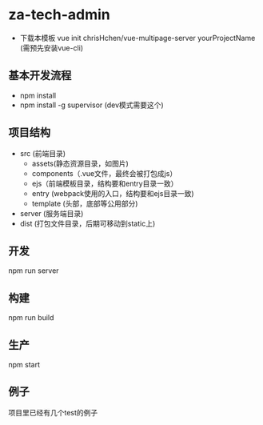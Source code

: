 # za-tech-admin

- 下载本模板 vue init chrisHchen/vue-multipage-server yourProjectName (需预先安装vue-cli)

## 基本开发流程

- npm install
- npm install -g supervisor (dev模式需要这个)



## 项目结构

+ src (前端目录)
  + assets(静态资源目录，如图片)
  + components（.vue文件，最终会被打包成js）
  + ejs（前端模板目录，结构要和entry目录一致）
  + entry (webpack使用的入口，结构要和ejs目录一致)
  + template (头部，底部等公用部分)
+ server (服务端目录)
+ dist (打包文件目录，后期可移动到static上)


## 开发
npm run server



## 构建
npm run build



## 生产
npm start


## 例子
项目里已经有几个test的例子
